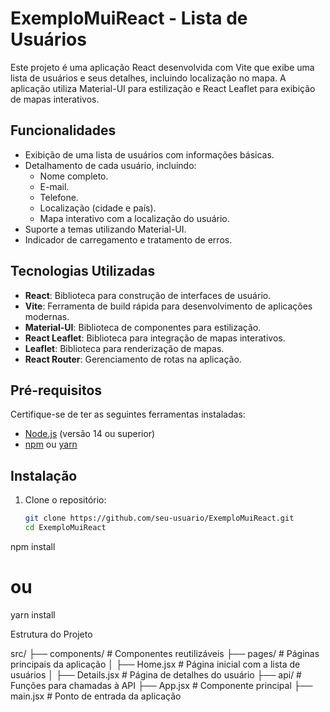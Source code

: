 # ExemploMuiReact - Lista de Usuários

Este projeto é uma aplicação React desenvolvida com Vite que exibe uma lista de usuários e seus detalhes, incluindo localização no mapa. A aplicação utiliza Material-UI para estilização e React Leaflet para exibição de mapas interativos.

## Funcionalidades

- Exibição de uma lista de usuários com informações básicas.
- Detalhamento de cada usuário, incluindo:
  - Nome completo.
  - E-mail.
  - Telefone.
  - Localização (cidade e país).
  - Mapa interativo com a localização do usuário.
- Suporte a temas utilizando Material-UI.
- Indicador de carregamento e tratamento de erros.

## Tecnologias Utilizadas

- **React**: Biblioteca para construção de interfaces de usuário.
- **Vite**: Ferramenta de build rápida para desenvolvimento de aplicações modernas.
- **Material-UI**: Biblioteca de componentes para estilização.
- **React Leaflet**: Biblioteca para integração de mapas interativos.
- **Leaflet**: Biblioteca para renderização de mapas.
- **React Router**: Gerenciamento de rotas na aplicação.

## Pré-requisitos

Certifique-se de ter as seguintes ferramentas instaladas:

- [Node.js](https://nodejs.org/) (versão 14 ou superior)
- [npm](https://www.npmjs.com/) ou [yarn](https://yarnpkg.com/)

## Instalação

1. Clone o repositório:
   ```bash
   git clone https://github.com/seu-usuario/ExemploMuiReact.git
   cd ExemploMuiReact

npm install
# ou
yarn install

Estrutura do Projeto

src/
├── components/       # Componentes reutilizáveis
├── pages/            # Páginas principais da aplicação
│   ├── Home.jsx      # Página inicial com a lista de usuários
│   ├── Details.jsx   # Página de detalhes do usuário
├── api/              # Funções para chamadas à API
├── App.jsx           # Componente principal
├── main.jsx          # Ponto de entrada da aplicação
